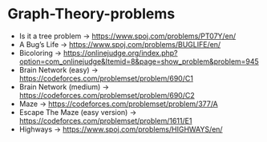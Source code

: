 # Graph-Theory-problems
- Is it a tree problem -> https://www.spoj.com/problems/PT07Y/en/
- A Bug’s Life         -> https://www.spoj.com/problems/BUGLIFE/en/
- Bicoloring -> https://onlinejudge.org/index.php?option=com_onlinejudge&Itemid=8&page=show_problem&problem=945
- Brain Network (easy) -> https://codeforces.com/problemset/problem/690/C1
- Brain Network (medium) -> https://codeforces.com/problemset/problem/690/C2
- Maze -> https://codeforces.com/problemset/problem/377/A
- Escape The Maze (easy version) -> https://codeforces.com/problemset/problem/1611/E1
- Highways -> https://www.spoj.com/problems/HIGHWAYS/en/
